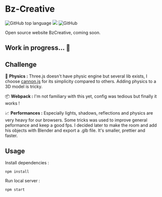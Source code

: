 # Bz-Creative

![GitHub top language](https://img.shields.io/github/languages/top/sboez/Bz-Creative) <img src="https://img.shields.io/badge/three.js-r116-orange"> ![GitHub](https://img.shields.io/github/license/sboez/Bz-Creative)


Open source website BzCreative, coming soon. 

## Work in progress... :construction:


## Challenge 

:rocket: **Physics :** Three.js doesn't have physic engine but several lib exists, I choose [cannon.js](https://github.com/schteppe/cannon.js) for its simplicity compared to others. Adding physics to a 3D model is tricky.

:package: **Webpack :** I'm not familiary with this yet, config was tedious but finally it works !

:chart_with_upwards_trend: **Performances :** Especially lights, shadows, reflections and physics are very heavy for our browsers. Some tricks was used to improve general peformance and keep a good fps. I decided later to make the room and add his objects with Blender and export a .glb file. It's smaller, prettier and faster.


## Usage

Install dependencies :
```
npm install
```

Run local server :
```
npm start
```
